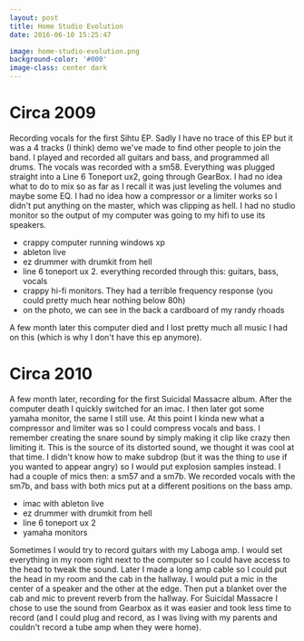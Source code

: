 ```yaml
---
layout: post
title: Home Studio Evolution
date: 2016-06-10 15:25:47

image: home-studio-evolution.png
background-color: '#000'
image-class: center dark
---
```


# Circa 2009

Recording vocals for the first Sihtu EP. Sadly I have no trace of this EP but it was a 4 tracks (I think) demo we've made to find other people to join the band. I played and recorded all guitars and bass, and programmed all drums. The vocals was recorded with a sm58. Everything was plugged straight into a Line 6 Toneport ux2, going through GearBox. I had no idea what to do to mix so as far as I recall it was just leveling the volumes and maybe some EQ. I had no idea how a compressor or a limiter works so I didn't put anything on the master, which was clipping as hell.
I had no studio monitor so the output of my computer was going to my hifi to use its speakers.

- crappy computer running windows xp
- ableton live
- ez drummer with drumkit from hell
- line 6 toneport ux 2. everything recorded through this: guitars, bass, vocals
- crappy hi-fi monitors. They had a terrible frequency response (you could pretty much hear nothing below 80h)
- on the photo, we can see in the back a cardboard of my randy rhoads

A few month later this computer died and I lost pretty much all music I had on this (which is why I don't have this ep anymore).

# Circa 2010

A few month later, recording for the first Suicidal Massacre album. After the computer death I quickly switched for an imac. I then later got some yamaha monitor, the same I still use. At this point I kinda new what a compressor and limiter was so I could compress vocals and bass. I remember creating the snare sound by simply making it clip like crazy then limiting it. This is the source of its distorted sound, we thought it was cool at that time. I didn't know how to make subdrop (but it was the thing to use if you wanted to appear angry) so I would put explosion samples instead. I had a couple of mics then: a sm57 and a sm7b. We recorded vocals with the sm7b, and bass with both mics put at a different positions on the bass amp.

- imac with ableton live
- ez drummer with drumkit from hell
- line 6 toneport ux 2
- yamaha monitors

Sometimes I would try to record guitars with my Laboga amp. I would set everything in my room right next to the computer so I could have access to the head to tweak the sound. Later I made a long amp cable so I could put the head in my room and the cab in the hallway. I would put a mic in the center of a speaker and the other at the edge. Then put a blanket over the cab and mic to prevent reverb from the hallway. For Suicidal Massacre I chose to use the sound from Gearbox as it was easier and took less time to record (and I could plug and record, as I was living with my parents and couldn't record a tube amp when they were home).
